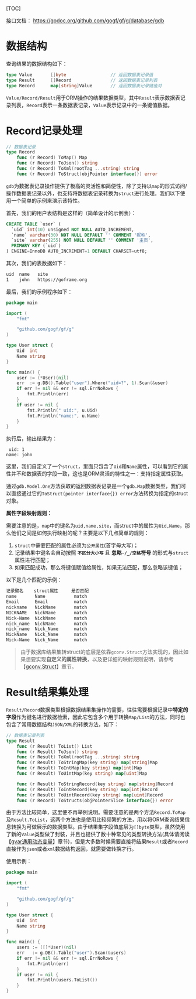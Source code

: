 [TOC]

接口文档：
https://godoc.org/github.com/gogf/gf/g/database/gdb

# 数据结构

查询结果的数据结构如下：
```go
type Value       []byte                 // 返回数据表记录值
type Result      []Record               // 返回数据表记录列表
type Record      map[string]Value       // 返回数据表记录键值对
```

`Value/Record/Result`用于ORM操作的结果数据类型，其中`Result`表示数据表记录列表，`Record`表示一条数据表记录，`Value`表示记录中的一条键值数据。

# Record记录处理

```go
// 数据表记录
type Record
    func (r Record) ToMap() Map
    func (r Record) ToJson() string
    func (r Record) ToXml(rootTag ...string) string
    func (r Record) ToStruct(objPointer interface{}) error
```

`gdb`为数据表记录操作提供了极高的灵活性和简便性，除了支持以`map`的形式访问/操作数据表记录以外，也支持将数据表记录转换为`struct`进行处理。我们以下使用一个简单的示例来演示该特性。

首先，我们的用户表结构是这样的（简单设计的示例表）：
```sql
CREATE TABLE `user` (
  `uid` int(10) unsigned NOT NULL AUTO_INCREMENT,
  `name` varchar(30) NOT NULL DEFAULT '' COMMENT '昵称',
  `site` varchar(255) NOT NULL DEFAULT '' COMMENT '主页',
  PRIMARY KEY (`uid`)
) ENGINE=InnoDB AUTO_INCREMENT=1 DEFAULT CHARSET=utf8;
```
其次，我们的表数据如下：
```html
uid  name   site
1    john   https://goframe.org
```
最后，我们的示例程序如下：

```go
package main

import (
	"fmt"

	"github.com/gogf/gf/g"
)

type User struct {
	Uid  int
	Name string
}

func main() {
    user := (*User)(nil)
    err  := g.DB().Table("user").Where("uid=?", 1).Scan(&user)
	if err != nil && err != sql.ErrNoRows {
        fmt.Println(err)
    }
    if user != nil {
        fmt.Println(" uid:", u.Uid)
        fmt.Println("name:", u.Name)
    }
}
```
执行后，输出结果为：
```shell
 uid: 1
name: john
```
这里，我们自定义了一个`struct`，里面只包含了`Uid`和`Name`属性，可以看到它的属性并不和数据表的字段一致，这也是ORM灵活的特性之一：支持指定属性获取。

通过`gdb.Model.One`方法获取的返回数据表记录是一个`gdb.Map`数据类型，我们可以直接通过它的`ToStruct(pointer interface{}) error`方法转换为指定的struct对象。

**属性字段映射规则：**

需要注意的是，`map`中的键名为`uid,name,site`，而struct中的属性为`Uid,Name`，那么他们之间是如何执行映射的呢？主要是以下几点简单的规则：
1. `struct`中需要匹配的属性必须为`公开属性`(首字母大写)；
2. 记录结果中键名会自动按照 **`不区分大小写`** 且 **忽略`-/_/空格`符号** 的形式与`struct`属性进行匹配；
3. 如果匹配成功，那么将键值赋值给属性，如果无法匹配，那么忽略该键值；

以下是几个匹配的示例：
```html
记录键名    struct属性     是否匹配
name       Name           match
Email      Email          match
nickname   NickName       match
NICKNAME   NickName       match
Nick-Name  NickName       match
nick_name  NickName       match
nick_name  Nick_Name      match
NickName   Nick_Name      match
Nick-Name  Nick_Name      match
```
> 由于数据库结果集转struct的底层是依靠`gconv.Struct`方法实现的，因此如果想要实现**自定义的属性转换**，以及更详细的映射规则说明，请参考【[gconv.Struct](util/gconv/struct.md)】章节。



# Result结果集处理

`Result/Record`数据类型根据数据结果集操作的需要，往往需要根据记录中**特定的字段**作为键名进行数据检索，因此它包含多个用于转换`Map/List`的方法，同时也包含了常用数据结构`JSON/XML`的转换方法，如下：
```go
// 数据表记录列表
type Result
    func (r Result) ToList() List
	func (r Result) ToJson() string
    func (r Result) ToXml(rootTag ...string) string
    func (r Result) ToStringMap(key string) map[string]Map
    func (r Result) ToIntMap(key string) map[int]Map
	func (r Result) ToUintMap(key string) map[uint]Map

    func (r Result) ToStringRecord(key string) map[string]Record
    func (r Result) ToIntRecord(key string) map[int]Record
    func (r Result) ToUintRecord(key string) map[uint]Record
    func (r Record) ToStructs(objPointerSlice interface{}) error
```
由于方法比较简单，这里便不再举例说明。需要注意的是两个方法`Record.ToMap`及`Result.ToList`，这两个方法也是使用比较频繁的方法，用以将ORM查询结果信息转换为可做展示的数据类型。由于结果集字段值底层为`[]byte`类型，虽然使用了新的`Value`类型做了封装，并且也提供了数十种常见的类型转换方法(具体请阅读【[gvar通用动态变量](container/gvar/index.md)】章节)，但是大多数时候需要直接将结果`Result`或者`Record`直接作为`json`或者`xml`数据结构返回，就需要做转换才行。

使用示例：
```go
package main

import (
	"fmt"

	"github.com/gogf/gf/g"
)

type User struct {
	Uid  int
	Name string
}

func main() {
    users := ([]*User)(nil)
    err   := g.DB().Table("user").Scan(&users)
	if err != nil && err != sql.ErrNoRows {
        fmt.Println(err)
    }
    if user != nil {
        fmt.Println(users.ToList())
    }
}
```




